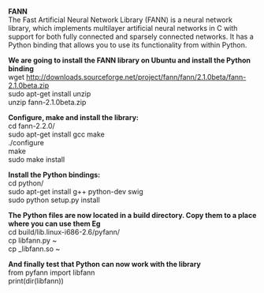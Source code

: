<b>FANN</b> </br>
The Fast Artificial Neural Network Library (FANN) is a neural network library, which implements multilayer artificial neural networks in C with support for both fully connected and sparsely connected networks. It has a Python binding that allows you to use its functionality from within Python. 


<b>We are going to install the FANN library on Ubuntu and install the Python binding</b></br>
wget http://downloads.sourceforge.net/project/fann/fann/2.1.0beta/fann-2.1.0beta.zip</br>
sudo apt-get install unzip</br>
unzip fann-2.1.0beta.zip


<b>Configure, make and install the library:</b></br>
cd fann-2.2.0/</br>
sudo apt-get install gcc make</br>
./configure</br>
make</br>
sudo make install</br>


<b>Install the Python bindings:</b></br>
cd python/</br>
sudo apt-get install g++ python-dev swig</br>
sudo python setup.py install</br>


<b>The Python files are now located in a build directory. Copy them to a place where you can use them Eg</b></br>
cd build/lib.linux-i686-2.6/pyfann/</br>
cp libfann.py ~</br>
cp _libfann.so ~</br>


<b>And finally test that Python can now work with the library</b></br>
from pyfann import libfann</br>
print(dir(libfann))</br>

